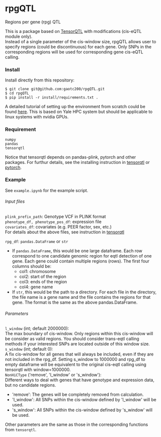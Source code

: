 # rpgQTL
Regions per gene (rpg) QTL

This is a package based on [TensorQTL](https://github.com/broadinstitute/tensorqtl) with modifications (cis-eQTL module only).  
Instead of a single parameter of the cis-window size, rpgQTL allows user to specify regions (could be discontinuous) for each gene. Only SNPs in the corresponding regions will be used for corresponding gene cis-eQTL calling.

### Install
Install directly from this repository:
```
$ git clone git@github.com:gaotc200/rpgQTL.git
$ cd rpgQTL
$ pip install -r install/requirements.txt .
```
A detailed tutorial of setting up the environment from scratch could be found [here](https://github.com/gersteinlab/rpgQTL/blob/main/install/README.md). This is based on Yale HPC system but should be applicable to linux systems with nvidia GPUs.

### Requirement
```
numpy
pandas
tensorqtl
```
Notice that tensorqtl depends on pandas-plink, pytorch and other packages. For furthur details, see the installing instruction in [tensorqtl](https://github.com/broadinstitute/tensorqtl) or [pytorch](https://pytorch.org/get-started/locally/).

### Example
See `example.ipynb` for the example script.

###### Input files
`plink_prefix_path`: Genotype VCF in PLINK format  
`phenotype_df, phenotype_pos_df`: expression file  
`covariates_df`: covariates (e.g. PEER factor, sex, etc.)  
For details about the above files, see instruction in [tensorqtl](https://github.com/broadinstitute/tensorqtl)  

`rpg_df`: `pandas.DataFrame` or `str`  
- If `pandas.DataFrame`, this would be one large dataframe. Each row correspond to one candidate genomic region for eqtl detection of one gene. Each gene could contain multiple regions (rows). The first four columns should be:  
  - col1: chromosome  
  - col2: start of the region  
  - col3: ends of the region  
  - col4: gene name  
- If `str`, this would be the path to a directory. For each file in the directory, the file name is a gene name and the file contains the regions for that gene. The format is the same as the above pandas.DataFrame.

###### Parameters
`l_window` (int; default 2000000):  
The max boundary of cis-window. Only regions within this cis-window will be consider as valid regions. You should consider trans-eqtl calling methods if your interested SNPs are located outside of this window size.  
`s_window` (int; default 0):  
A fix cis-window for all genes that will always be included, even if they are not included in the rpg_df. Setting s_window to 1000000 and rpg_df to empty dataframe will be equivalent to the original cis-eqtl calling using tensorqtl with window=1000000.  
`NonHiCType` ('remove', 'l_window' or 's_window'):  
Different ways to deal with genes that have genotype and expression data, but no candidate regions.
- 'remove': The genes will be completely removed from calculation.  
- 'l_window': All SNPs within the cis-window defined by 'l_window' will be used.  
- 's_window': All SNPs within the cis-window defined by 's_window' will be used.  

Other parameters are the same as those in the corresponding functions from `tensorqtl`.
